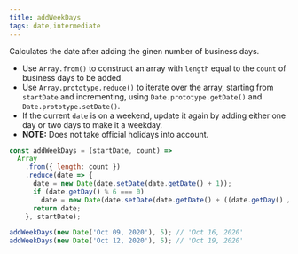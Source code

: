 ```yaml
---
title: addWeekDays
tags: date,intermediate
---
```


Calculates the date after adding the ginen number of business days.

- Use `Array.from()` to construct an array with `length` equal to the `count` of business days to be added.
- Use `Array.prototype.reduce()` to iterate over the array, starting from `startDate` and incrementing, using `Date.prototype.getDate()` and `Date.prototype.setDate()`.
- If the current `date` is on a weekend, update it again by adding either one day or two days to make it a weekday.
- **NOTE:** Does not take official holidays into account.

```js
const addWeekDays = (startDate, count) => 
  Array
    .from({ length: count })
    .reduce(date => {
      date = new Date(date.setDate(date.getDate() + 1));
      if (date.getDay() % 6 === 0)
        date = new Date(date.setDate(date.getDate() + ((date.getDay() / 6) + 1)));
      return date;
    }, startDate);
```

```js
addWeekDays(new Date('Oct 09, 2020'), 5); // 'Oct 16, 2020'
addWeekDays(new Date('Oct 12, 2020'), 5); // 'Oct 19, 2020'
```

